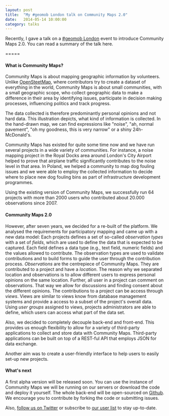 ```yaml
---
layout: post
title:  "My #geomob London talk on Community Maps 2.0"
date:   2014-05-14 10:00:00
category: talks
---
```


Recently, I gave a talk on a [#geomob London](http://geomobldn.org/) event to introduce Community Maps 2.0. You can read a summary of the talk here.

=====

<script async class="speakerdeck-embed" data-id="d3b8d2e0bd7c013141513eaa9c70471f" data-ratio="1.77777777777778" src="//speakerdeck.com/assets/embed.js"></script>

#### What is Community Maps?

Community Maps is about mapping geographic information by volunteers. Unlike [OpenSteetMap](http://osm.org/), where contributors try to create a dataset of everything in the world, Community Maps is about small communities, with a small geographic scope, who collect geographic data to make a difference in their area by identifying issues, participate in decision making processes, influencing politics and track progress. 

The data collected is therefore predominantly personal opinions and not hard data. This illustration depicts, what kind of information is collected. In the hand-drawn map, we can find expressions like "noise", "ah, normal pavement", "oh my goodness, this is very narrow" or a shiny 24h-McDonald's. 

Community Maps has existed for quite some time now and we have run several projects in a wide variety of communities. For instance, a noise mapping project in the Royal Docks area around London's City Airport helped to prove that airplane traffic significantly contributes to the noise level in that area. In Poland, we helped a community to map dog fouling issues and we were able to employ the collected information to decide where to place new dog fouling bins as part of infrastructure development programmes. 

Using the existing version of Community Maps, we successfully run 64 projects with more than 2000 users who contributed about 20.000 observations since 2007. 

#### Community Maps 2.0

However, after seven years, we decided for a re-built of the platform. We analysed the requirements for participatory mapping and came up with a new data model: Each projects defines a set of so-called _observation types_ with a set of _fields_, which are used to define the data that is expected to be captured. Each field defines a data type (e.g., text field, numeric fields) and the values allowed to contribute. The observation types are used to validate contributions and to build forms to guide the user through the contribution process. _Observations_ are the centrepiece of Community Maps. They are contributed to a project and have a _location_. The reason why we separated location and observations is to allow different users to express personal opinions on the same location. Further, all user in a project can comment on observations. That way we allow for discussions and finding consent 	about the different opinions. The contributions to a project can be access through _views_. Views are similar to views know from database management systems and provide a access to a subset of the project's overall data. Using _user groups_ assigned to views, projects administrators are able to define, which users can access what part of the data set. 

Also, we decided to completely decouple back-end and front-end. This provides us enough flexibility to allow for a variety of third-party applications to collect and store data with Community Maps. Third-party applications can be built on top of a REST-ful API that employs JSON for data exchange.

Another aim was to create a user-friendly interface to help users to easily set-up new projects. 

#### What's next

A first alpha version will be released soon. You can use the instance of Community Maps we will be running on our servers or download the code and deploy it yourself. The whole back-end will be open-sourced on [Github](https://github.com/ExCiteS/opencommunitymaps). We encourage you to contribute by forking the code or submitting issues. 

Also, [follow us on Twitter](https://twitter.com/ucl_excites) or subscribe to [our user list](https://groups.google.com/forum/#!forum/opencommunitymaps) to stay up-to-date. 